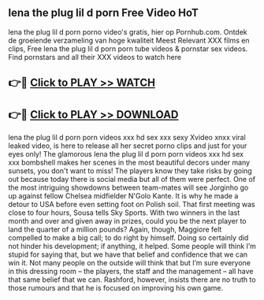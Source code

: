 ## lena the plug lil d porn Free Video HoT 

lena the plug lil d porn porno video's gratis, hier op Pornhub.com. Ontdek de groeiende verzameling van hoge kwaliteit Meest Relevant XXX films en clips,
Free lena the plug lil d porn porn tube videos & pornstar sex videos. Find pornstars and all their XXX videos to watch here


## 👉🔴 [Click to PLAY >> WATCH](http://us.freeplayer.one?title=lena_the_plug_lil_d_porn&ref=16D)

## 👉🔴 [Click to PLAY >> DOWNLOAD](http://us.freeplayer.one?title=lena_the_plug_lil_d_porn&ref=16D)


lena the plug lil d porn porn videos xxx hd sex xxx sexy Xvideo xnxx viral leaked video, is here to release all her secret porno clips and just for your eyes only! The glamorous lena the plug lil d porn porn videos xxx hd sex xxx bombshell makes her scenes in the most beautiful decors under many sunsets, you don't want to miss! The players know they take risks by going out because today there is social media but all of them were perfect. One of the most intriguing showdowns between team-mates will see Jorginho go up against fellow Chelsea midfielder N'Golo Kante. It is why he made a detour to USA before even setting foot on Polish soil. That first meeting was close to four hours, Sousa tells Sky Sports. With two winners in the last month and over and given away in prizes, could you be the next player to land the quarter of a million pounds? Again, though, Maggiore felt compelled to make a big call; to do right by himself. Doing so certainly did not hinder his development; if anything, it helped. Some people will think I’m stupid for saying that, but we have that belief and confidence that we can win it. Not many people on the outside will think that but I’m sure everyone in this dressing room – the players, the staff and the management – all have that same belief that we can. Rashford, however, insists there are no truth to those rumours and that he is focused on improving his own game.